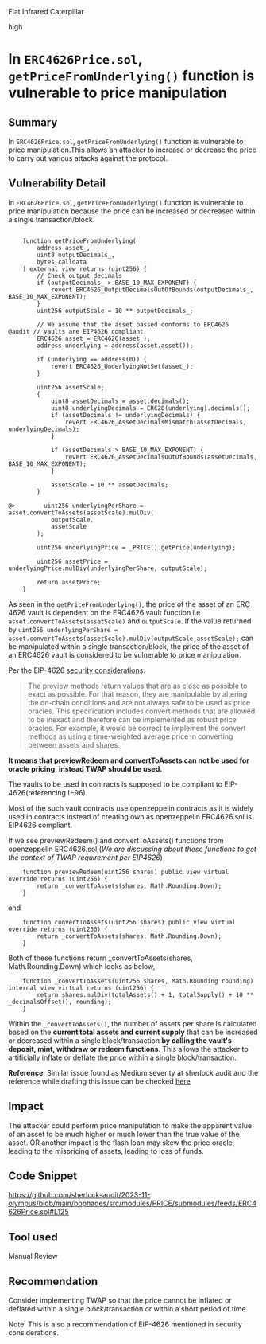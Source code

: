Flat Infrared Caterpillar

high

# In `ERC4626Price.sol`, `getPriceFromUnderlying()` function is vulnerable to price manipulation

## Summary
In `ERC4626Price.sol`, `getPriceFromUnderlying()` function is vulnerable to price manipulation.This allows an attacker to increase or decrease the price to carry out various attacks against the protocol.

## Vulnerability Detail

In `ERC4626Price.sol`, `getPriceFromUnderlying()` function is vulnerable to price manipulation because the price can be increased or decreased within a single transaction/block. 

```solidity

    function getPriceFromUnderlying(
        address asset_,
        uint8 outputDecimals_,
        bytes calldata
    ) external view returns (uint256) {
        // Check output decimals
        if (outputDecimals_ > BASE_10_MAX_EXPONENT) {
            revert ERC4626_OutputDecimalsOutOfBounds(outputDecimals_, BASE_10_MAX_EXPONENT);
        }
        uint256 outputScale = 10 ** outputDecimals_;

        // We assume that the asset passed conforms to ERC4626        @audit // vaults are EIP4626 compliant
        ERC4626 asset = ERC4626(asset_);
        address underlying = address(asset.asset());

        if (underlying == address(0)) {
            revert ERC4626_UnderlyingNotSet(asset_);
        }

        uint256 assetScale;
        {
            uint8 assetDecimals = asset.decimals();
            uint8 underlyingDecimals = ERC20(underlying).decimals();
            if (assetDecimals != underlyingDecimals) {
                revert ERC4626_AssetDecimalsMismatch(assetDecimals, underlyingDecimals);
            }

            if (assetDecimals > BASE_10_MAX_EXPONENT) {
                revert ERC4626_AssetDecimalsOutOfBounds(assetDecimals, BASE_10_MAX_EXPONENT);
            }

            assetScale = 10 ** assetDecimals;
        }

@>        uint256 underlyingPerShare = asset.convertToAssets(assetScale).mulDiv(
            outputScale,
            assetScale
        );

        uint256 underlyingPrice = _PRICE().getPrice(underlying);

        uint256 assetPrice = underlyingPrice.mulDiv(underlyingPerShare, outputScale);

        return assetPrice;
    }
```

As seen in the `getPriceFromUnderlying()`, the price of the asset of an ERC 4626 vault is dependent on the ERC4626 vault function i.e `asset.convertToAssets(assetScale)` and `outputScale`. If the value returned by `uint256 underlyingPerShare = asset.convertToAssets(assetScale).mulDiv(outputScale,assetScale);` can be manipulated within a single transaction/block, the price of the asset of an ERC4626 vault is considered to be vulnerable to price manipulation.

Per the EIP-4626 [security considerations](https://eips.ethereum.org/EIPS/eip-4626):

> The preview methods return values that are as close as possible to exact as possible. For that reason, they are manipulable by altering the on-chain conditions and are not always safe to be used as price oracles. This specification includes convert methods that are allowed to be inexact and therefore can be implemented as robust price oracles. For example, it would be correct to implement the convert methods as using a time-weighted average price in converting between assets and shares.

**It means that previewRedeem and convertToAssets can not be used for oracle pricing, instead TWAP should be used.**

The vaults to be used in contracts is supposed to be compliant to EIP-4626(referencing L-96).

Most of the such vault contracts use openzeppelin contracts as it is widely used in contracts instead of creating own as openzeppelin ERC4626.sol is EIP4626 compliant.

If we see previewRedeem() and convertToAssets() functions from openzeppelin ERC4626.sol,(_We are discussing about these functions to get the context of TWAP requirement per EIP4626_)

```solidity
    function previewRedeem(uint256 shares) public view virtual override returns (uint256) {
        return _convertToAssets(shares, Math.Rounding.Down);
    }
```
and

```solidity
    function convertToAssets(uint256 shares) public view virtual override returns (uint256) {
        return _convertToAssets(shares, Math.Rounding.Down);
    }
```

Both of these functions return _convertToAssets(shares, Math.Rounding.Down) which looks as below,

```solidity
    function _convertToAssets(uint256 shares, Math.Rounding rounding) internal view virtual returns (uint256) {
        return shares.mulDiv(totalAssets() + 1, totalSupply() + 10 ** _decimalsOffset(), rounding);
    }
```
Within the `_convertToAssets()`, the number of assets per share is calculated based on the **current total assets and current supply** that can be increased or decreased within a single block/transaction **by calling the vault's deposit, mint, withdraw or redeem functions**. This allows the attacker to artificially inflate or deflate the price within a single block/transaction.

**Reference**:
Similar issue found as Medium severity at sherlock audit and the reference while drafting this issue can be checked [here](https://solodit.xyz/issues/m-10-erc4626oracle-vulnerable-to-price-manipulation-sherlock-sentiment-sentiment-git)

## Impact
The attacker could perform price manipulation to make the apparent value of an asset to be much higher or much lower than the true value of the asset. OR another impact is the flash loan may skew the price oracle, leading to the mispricing of assets, leading to loss of funds.

## Code Snippet
https://github.com/sherlock-audit/2023-11-olympus/blob/main/bophades/src/modules/PRICE/submodules/feeds/ERC4626Price.sol#L125

## Tool used
Manual Review

## Recommendation
Consider implementing TWAP so that the price cannot be inflated or deflated within a single block/transaction or within a short period of time. 

Note: This is also a recommendation of EIP-4626 mentioned in security considerations.